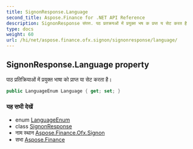```yaml
---
title: SignonResponse.Language
second_title: Aspose.Finance for .NET API Reference
description: SignonResponse संपत्त. पठ प्रतक्रयओं में प्रयुक्त भष क प्रप्त य सेट करत है
type: docs
weight: 60
url: /hi/net/aspose.finance.ofx.signon/signonresponse/language/
---
```

## SignonResponse.Language property

पाठ प्रतिक्रियाओं में प्रयुक्त भाषा को प्राप्त या सेट करता है।

```csharp
public LanguageEnum Language { get; set; }
```

### यह सभी देखें

* enum [LanguageEnum](../../../aspose.finance.ofx/languageenum/)
* class [SignonResponse](../)
* नाम स्थान [Aspose.Finance.Ofx.Signon](../../signonresponse/)
* सभा [Aspose.Finance](../../../)


